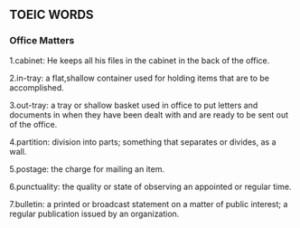 ## TOEIC WORDS

### Office Matters
1.cabinet: He keeps all his files in the cabinet in the back of the office.

2.in-tray: a flat,shallow container used for holding items that are to be accomplished.

3.out-tray: a tray or shallow basket used in office to put letters and documents in when they have been dealt with and are ready to be sent out of the office.

4.partition: division into parts; something that separates or divides, as a wall.

5.postage: the charge for mailing an item.

6.punctuality: the quality or state of observing an appointed or regular time.

7.bulletin: a printed or broadcast statement on a matter of public interest; a regular publication issued by an organization.
